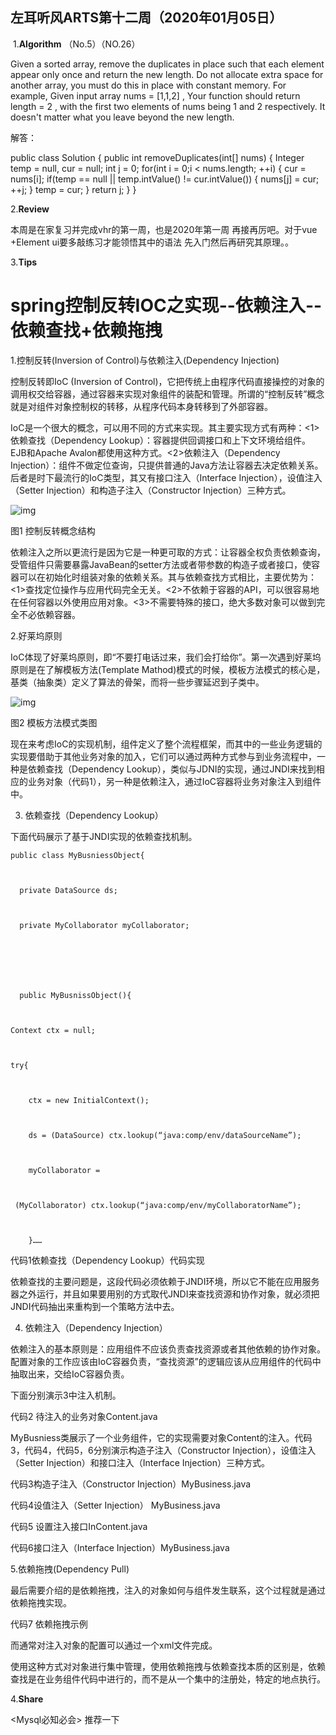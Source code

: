 ## 左耳听风ARTS第十二周（2020年01月05日）

 1.**Algorithm** （No.5）（NO.26）

Given a sorted array, remove the duplicates in place such that each element appear only once and return the new length.
Do not allocate extra space for another array, you must do this in place with constant memory.
For example,
Given input array nums =  [1,1,2] ,
Your function should return length =  2 , with the first two elements of nums being  1 and  2 respectively. It doesn't matter what you
leave beyond the new length.

解答：

public class Solution {
public int removeDuplicates(int[] nums) {
Integer temp = null, cur = null;
int j = 0;
for(int i = 0;i < nums.length; ++i) {
cur = nums[i];
if(temp == null || temp.intValue() != cur.intValue()) {
nums[j] = cur;
++j;
}
temp = cur;
}
return j;
}
}

 2.**Review** 

本周是在家复习并完成vhr的第一周，也是2020年第一周 再接再厉吧。对于vue +Element ui要多敲练习才能领悟其中的语法 先入门然后再研究其原理。。

3.**Tips**  

# spring控制反转IOC之实现--依赖注入--依赖查找+依赖拖拽



1.控制反转(Inversion of Control)与依赖注入(Dependency Injection)

控制反转即IoC (Inversion of Control)，它把传统上由程序代码直接操控的对象的调用权交给容器，通过容器来实现对象组件的装配和管理。所谓的“控制反转”概念就是对组件对象控制权的转移，从程序代码本身转移到了外部容器。

IoC是一个很大的概念，可以用不同的方式来实现。其主要实现方式有两种：<1>依赖查找（Dependency Lookup）：容器提供回调接口和上下文环境给组件。EJB和Apache Avalon都使用这种方式。<2>依赖注入（Dependency Injection）：组件不做定位查询，只提供普通的Java方法让容器去决定依赖关系。后者是时下最流行的IoC类型，其又有接口注入（Interface Injection），设值注入（Setter Injection）和构造子注入（Constructor Injection）三种方式。

![img](https://img-blog.csdn.net/20180320213948579?watermark/2/text/Ly9ibG9nLmNzZG4ubmV0L3FxXzE2NjkxNTMx/font/5a6L5L2T/fontsize/400/fill/I0JBQkFCMA==/dissolve/70)

图1 控制反转概念结构

依赖注入之所以更流行是因为它是一种更可取的方式：让容器全权负责依赖查询，受管组件只需要暴露JavaBean的setter方法或者带参数的构造子或者接口，使容器可以在初始化时组装对象的依赖关系。其与依赖查找方式相比，主要优势为：<1>查找定位操作与应用代码完全无关。<2>不依赖于容器的API，可以很容易地在任何容器以外使用应用对象。<3>不需要特殊的接口，绝大多数对象可以做到完全不必依赖容器。

 

2.好莱坞原则

IoC体现了好莱坞原则，即“不要打电话过来，我们会打给你”。第一次遇到好莱坞原则是在了解模板方法(Template Mathod)模式的时候，模板方法模式的核心是，基类（抽象类）定义了算法的骨架，而将一些步骤延迟到子类中。

![img](https://img-blog.csdn.net/20180320214022139?watermark/2/text/Ly9ibG9nLmNzZG4ubmV0L3FxXzE2NjkxNTMx/font/5a6L5L2T/fontsize/400/fill/I0JBQkFCMA==/dissolve/70)

图2 模板方法模式类图

 

现在来考虑IoC的实现机制，组件定义了整个流程框架，而其中的一些业务逻辑的实现要借助于其他业务对象的加入，它们可以通过两种方式参与到业务流程中，一种是依赖查找（Dependency Lookup），类似与JDNI的实现，通过JNDI来找到相应的业务对象（代码1），另一种是依赖注入，通过IoC容器将业务对象注入到组件中。

 

3. 依赖查找（Dependency Lookup）

下面代码展示了基于JNDI实现的依赖查找机制。

 

```
public class MyBusniessObject{



  private DataSource ds;



  private MyCollaborator myCollaborator;



 



  public MyBusnissObject(){



Context ctx = null;



try{



    ctx = new InitialContext();



    ds = (DataSource) ctx.lookup(“java:comp/env/dataSourceName”);



    myCollaborator =



 (MyCollaborator) ctx.lookup(“java:comp/env/myCollaboratorName”);



    }……
```

代码1依赖查找（Dependency Lookup）代码实现

依赖查找的主要问题是，这段代码必须依赖于JNDI环境，所以它不能在应用服务器之外运行，并且如果要用别的方式取代JNDI来查找资源和协作对象，就必须把JNDI代码抽出来重构到一个策略方法中去。

 

4. 依赖注入（Dependency Injection）

依赖注入的基本原则是：应用组件不应该负责查找资源或者其他依赖的协作对象。配置对象的工作应该由IoC容器负责，“查找资源”的逻辑应该从应用组件的代码中抽取出来，交给IoC容器负责。

下面分别演示3中注入机制。

代码2 待注入的业务对象Content.java

MyBusniess类展示了一个业务组件，它的实现需要对象Content的注入。代码3，代码4，代码5，6分别演示构造子注入（Constructor Injection），设值注入（Setter Injection）和接口注入（Interface Injection）三种方式。

 

代码3构造子注入（Constructor Injection）MyBusiness.java

 

代码4设值注入（Setter Injection） MyBusiness.java

 

代码5 设置注入接口InContent.java

 

代码6接口注入（Interface Injection）MyBusiness.java

 

5.依赖拖拽(Dependency Pull)

最后需要介绍的是依赖拖拽，注入的对象如何与组件发生联系，这个过程就是通过依赖拖拽实现。

代码7 依赖拖拽示例

而通常对注入对象的配置可以通过一个xml文件完成。

使用这种方式对对象进行集中管理，使用依赖拖拽与依赖查找本质的区别是，依赖查找是在业务组件代码中进行的，而不是从一个集中的注册处，特定的地点执行。

4.**Share**  

<Mysql必知必会> 推荐一下



